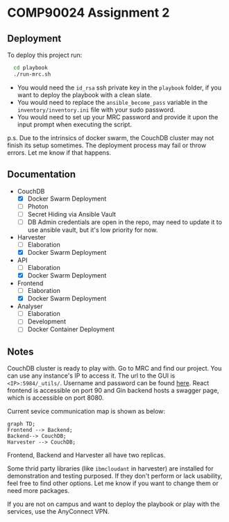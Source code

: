 
# COMP90024 Assignment 2



## Deployment

To deploy this project run:

```bash
  cd playbook
  ./run-mrc.sh
```

- You would need the `id_rsa` ssh private key in the `playbook` folder, if you want to deploy the playbook with a clean slate. 
- You would need to replace the `ansible_become_pass` variable in the `inventory/inventory.ini` file with your sudo password. 
- You would need to set up your MRC password and provide it upon the input prompt when executing the script.

p.s. Due to the intrinsics of docker swarm, the CouchDB cluster may not finish its setup sometimes. The deployment process may fail or throw errors. Let me know if that happens. 

## Documentation

- CouchDB
    - [x] Docker Swarm Deployment
    - [ ] Photon
    - [ ] Secret Hiding via Ansible Vault
    - [ ] DB Admin credentials are open in the repo, may need to update it to use ansible vault, but it's low priority for now.
- Harvester
    - [ ] Elaboration
    - [x] Docker Swarm Deployment
- API
    - [ ] Elaboration
    - [x] Docker Swarm Deployment
- Frontend
    - [ ] Elaboration
    - [x] Docker Swarm Deployment
- Analyser
    - [ ] Elaboration
    - [ ] Development
    - [ ] Docker Container Deployment
    
## Notes
CouchDB cluster is ready to play with. Go to MRC and find our project. You can use any instance's IP to access it. The url to the GUI is `<IP>:5984/_utils/`. Username and password can be found [here](/playbook/variables/couchdb-vars.yaml#L6-L7).
React frontend is accessible on port 90 and Gin backend hosts a swagger page, which is accessible on port 8080.

Current sevice communication map is shown as below:
```mermaid
graph TD;
Frontend --> Backend;
Backend--> CouchDB;
Harvester --> CouchDB;
```
Frontend, Backend and Harvester all have two replicas.

Some thrid party libraries (like `ibmcloudant` in harvester) are installed for demonstration and testing purposed. If they don't perform or lack usability, feel free to find other options. Let me know if you want to change them or need more packages. 

If you are not on campus and want to deploy the playbook or play with the services, use the AnyConnect VPN.
